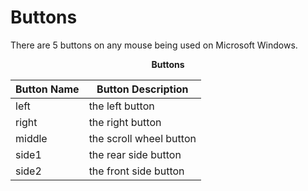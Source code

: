 # Buttons

There are 5 buttons on any mouse being used on Microsoft Windows.

<center><b>Buttons</b></center>

| Button Name | Button Description      |
| ----------- | ----------------------- |
| left        | the left button         |
| right       | the right button        |
| middle      | the scroll wheel button |
| side1       | the rear side button    |
| side2       | the front side button   |
